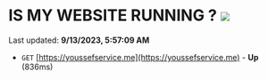 # IS MY WEBSITE RUNNING ? [![](https://img.shields.io/static/v1?label=Sponsor&message=%E2%9D%A4&logo=GitHub&color=%23fe8e86)](https://github.com/sponsors/<username>)

Last updated: **9/13/2023, 5:57:09 AM**

- `GET` [https://youssefservice.me](https://youssefservice.me) - **Up** (836ms)
